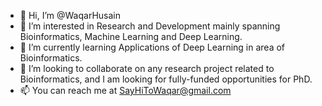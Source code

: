 - 👋 Hi, I’m @WaqarHusain
- 👀 I’m interested in Research and Development mainly spanning Bioinformatics, Machine Learning and Deep Learning. 
- 🌱 I’m currently learning Applications of Deep Learning in area of Bioinformatics. 
- 💞️ I’m looking to collaborate on any research project related to Bioinformatics, and I am looking for fully-funded opportunities for PhD.
- 📫 You can reach me at SayHiToWaqar@gmail.com

<!---
WaqarHusain/WaqarHusain is a ✨ special ✨ repository because its `README.md` (this file) appears on your GitHub profile.
You can click the Preview link to take a look at your changes.
--->
